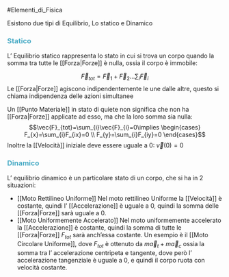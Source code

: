 #Elementi_di_Fisica 

Esistono due tipi di Equilibrio, Lo statico e Dinamico


### <font color="#4bacc6">Statico</font>

L’ Equilibrio statico rappresenta lo stato in cui si trova un corpo quando la somma tra tutte le [[Forza|Forze]] è nulla, ossia il corpo è immobile:

$$\vec{F}_{tot}=\vec{F}_{1}+\vec{F}_{2}\dots \sum_{i}\vec{F}_{i}$$
Le [[Forza|Forze]] agiscono indipendentemente le une dalle altre, questo si chiama indipendenza delle azioni simultanee

Un [[Punto Materiale]] in stato di quiete non significa che non ha [[Forza|Forze]] applicate ad esso, ma che la loro somma sia nulla:
$$\vec{F}_{tot}=\sum_{i}\vec{F}_{i}=0\implies \begin{cases}
F_{x}=\sum_{i}F_{ix}=0 \\
F_{y}=\sum_{i}F_{iy}=0
\end{cases}$$
Inoltre la [[Velocità]] iniziale deve essere uguale a 0: $\vec{v}(0)=0$

### <font color="#4bacc6">Dinamico</font>

L’ equilibrio dinamico è un particolare stato di un corpo, che si ha in 2 situazioni:
- [[Moto Rettilineo Uniforme]] 
	Nel moto rettilineo Uniforme la [[Velocità]] è costante, quindi l’ [[Accelerazione]] è uguale a 0, quindi la 
	somma delle [[Forza|Forze]] sarà uguale a 0.
- [[Moto Uniformemente Accelerato]] 
	Nel moto uniformemente accelerato la [[Accelerazione]] è costante, quindi la somma di tutte le [[Forza|Forze]]
	$F_{tot}$ sarà anch’essa costante.
	Un esempio è il [[Moto Circolare Uniforme]], dove $F_{tot}$ è ottenuto da $m\vec{a}_{t}+m\vec{a}_{c}$ ossia 
	la somma tra l’ accelerazione centripeta e tangente, dove però l’ accelerazione tangenziale è uguale
	a 0, e quindi il corpo ruota con velocità costante.